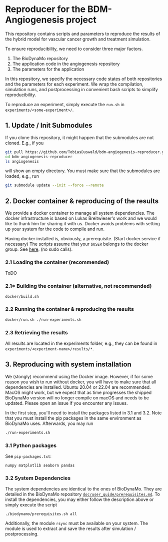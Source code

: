 # Reproducer for the BDM-Angiogenesis project

This repository contains scripts and parameters to reproduce the results of the
hybrid model for vascular cancer growth and treatment simulation. 

To ensure reproducibility, we need to consider three major factors. 
1. The BioDynaMo repository
2. The application code in the angiogenesis repository
3. The parameters for the application

In this repository, we specify the necessary code states of both repositories
and the parameters for each experiment. We wrap the compilation, simulation
runs, and postprocessing in convenient bash scripts to simplify reproducibility.

To reproduce an experiment, simply execute the `run.sh` in 
`experiments/<some-experiment>/`.

## 1. Update / Init Submodules

If you clone this repository, it might happen that the submodules are not
cloned. E.g., if you
```bash
git pull https://github.com/TobiasDuswald/bdm-angiogenesis-reproducer.git
cd bdm-angiogenesis-reproducer
ls angiogenesis
```
will show an empty directory. You must make sure that the submodules are loaded,
e.g., run
```bash
git submodule update --init --force --remote
```

## 2. Docker container & reproducing of the results

We provide a docker container to manage all system dependencies. The docker
infrastructure is based on Lukas Breitwieser's work and we would like to thank
him for sharing it with us. Docker avoids
problems with setting up your system for the code to compile and run.

Having docker installed is, obviously, a prerequisite.
(Start docker.service if necessary)
The scripts assume that your `$USER` belongs to the docker
group. See [here](https://docs.docker.com/engine/install/linux-postinstall/).
(no sudo calls).

### 2.1 Loading the container (recommended)

ToDO

### 2.1* Building the container (alternative, not recommended)

```bash
docker/build.sh
```

### 2.2 Running the container & reproducing the results

```bash
docker/run.sh ./run-experiments.sh
```

### 2.3 Retrieving the results

All results are located in the experiments folder, e.g., they can be found in
`experiments/<experiment-name>/results/*`.

## 3. Reproducing with system installation

We (stongly) recommend using the Docker image. However, if for some reason you
wish to run
without docker, you will have to make sure that all dependencies are installed.
Ubuntu 20.04 or 22.04 are recommended. MacOS might work, but we expect that as
time progresses the shipped BioDynaMo version will no longer compile on macOS
and needs to be updated. Please open an issue if you encounter any issues.

In the first step, you'll need to install the packages listed in 3.1 and 3.2.
Note that you must install the pip packages in the same environment as BioDynaMo
uses. Afterwards, you may run
```bash
./run-experiments.sh
```

### 3.1 Python packages

See `pip-packages.txt`:
```
numpy matplotlib seaborn pandas
```

### 3.2 System Dependencies

The system dependencies are identical to the ones of BioDynaMo.
They are detailed in the BioDynaMo repository
[`doc/user_guide/prerequisites.md`](https://github.com/BioDynaMo/biodynamo/blob/e327e53c4bec8f9a83d53562dbe6155bd43e032f/doc/user_guide/prerequisites.md).
To install the dependencies, you may either follow the description above 
or simply execute the script
```
./biodynamo/prerequisites.sh all
```
Additionally, the module `rsync` must be available on your system. The module
is used to extract and save the results after simulation / postprocessing.
